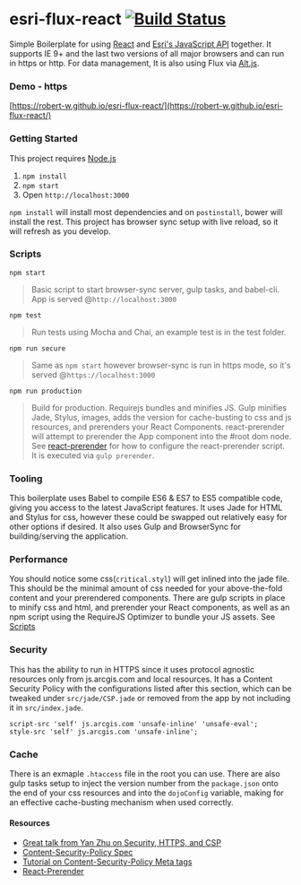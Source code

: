 # esri-flux-react  [![Build Status](https://travis-ci.org/Robert-W/esri-flux-react.svg?branch=master)](https://travis-ci.org/Robert-W/esri-flux-react)
Simple Boilerplate for using [React](https://facebook.github.io/react/) and [Esri's JavaScript API](https://developers.arcgis.com/javascript/) together. It supports IE 9+ and the last two versions of all major browsers and can run in https or http. For data management, It is also using Flux via [Alt.js](http://alt.js.org/).

### Demo - https
[https://robert-w.github.io/esri-flux-react/](https://robert-w.github.io/esri-flux-react/)

### Getting Started
This project requires [Node.js](https://nodejs.org/en/)

1. `npm install`
2. `npm start`
3. Open `http://localhost:3000`

`npm install` will install most dependencies and on `postinstall`, bower will install the rest.  This project has browser sync setup with live reload, so it will refresh as you develop.

### Scripts
`npm start`
> Basic script to start browser-sync server, gulp tasks, and babel-cli. App is served @`http://localhost:3000`

`npm test`
> Run tests using Mocha and Chai, an example test is in the test folder.

`npm run secure`
> Same as `npm start` however browser-sync is run in https mode, so it's served @`https://localhost:3000`

`npm run production`
> Build for production. Requirejs bundles and minifies JS. Gulp minifies Jade, Stylus, images, adds the version for cache-busting to css and js resources, and prerenders your React Components. react-prerender will attempt to prerender the App component into the #root dom node. See [react-prerender](https://github.com/Robert-W/react-prerender) for how to configure the react-prerender script. It is executed via `gulp prerender`.


### Tooling
This boilerplate uses Babel to compile ES6 & ES7 to ES5 compatible code, giving you access to the latest JavaScript features. It uses Jade for HTML and Stylus for css, however these could be swapped out relatively easy for other options if desired. It also uses Gulp and BrowserSync for building/serving the application.

### Performance
 You should notice some css(`critical.styl`) will get inlined into the jade file.  This should be the minimal amount of css needed for your above-the-fold content and your prerendered components. There are gulp scripts in place to minify css and html, and prerender your React components, as well as an npm script using the RequireJS Optimizer to bundle your JS assets. See [Scripts](#scripts)

### Security
This has the ability to run in HTTPS since it uses protocol agnostic resources only from js.arcgis.com and local resources. It has a Content Security Policy with the configurations listed after this section, which can be tweaked under `src/jade/CSP.jade` or removed from the app by not including it in `src/index.jade`.

```
script-src 'self' js.arcgis.com 'unsafe-inline' 'unsafe-eval';
style-src 'self' js.arcgis.com 'unsafe-inline';
```

### Cache
There is an exmaple `.htaccess` file in the root you can use. There are also gulp tasks setup to inject the version number from the `package.json` onto the end of your css resources and into the `dojoConfig` variable, making for an effective cache-busting mechanism when used correctly.

#### Resources
* [Great talk from Yan Zhu on Security, HTTPS, and CSP](https://www.youtube.com/watch?v=CDdYu2CJ-SU)
* [Content-Security-Policy Spec](https://www.w3.org/TR/CSP/)
* [Tutorial on Content-Security-Policy Meta tags](http://www.html5rocks.com/en/tutorials/security/content-security-policy/)
* [React-Prerender](https://github.com/Robert-W/react-prerender)
